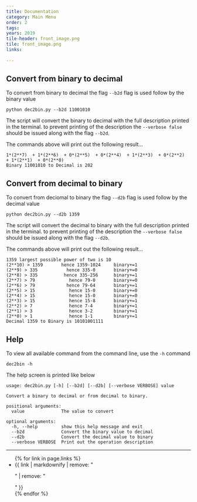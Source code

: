 ```yaml
---
title: Documentation
category: Main Menu
order: 2
tags: 
years: 2019
tile-header: front_image.png
tile: front_image.png
links:
  
---
```


## Convert from binary to decimal 

To convert from binary to decimal the flag `--b2d` flag is used follow by the 
binary value 

```
python dec2bin.py --b2d 11001010
```

The script will convert the binary to decimal with the full description printed in the 
terminal. to prevent printing of the description the `--verbose false` should be issued 
along with the flag `--b2d`.

The commands above will print out the following result...

```
1*(2**7)  + 1*(2**6)  + 0*(2**5)  + 0*(2**4)  + 1*(2**3)  + 0*(2**2)  + 1*(2**1)  + 0*(2**0)
Binary 11001010 to Decimal is 202
```

## Convert from decimal to binary 

To convert from deciomal to binary the flag `--d2b` flag is used follow by the decimal value

```
python dec2bin.py --d2b 1359
```

The script will convert the decimal to binary with the full description printed in the 
terminal. to prevent printing of the description the `--verbose false` should be issued 
along with the flag `--d2b`.

The commands above will print out the following result...

```
1359 largest possible power of two is 10
(2**10) > 1359       hence 1359-1024     binary+=1
(2**9) > 335           hence 335-0       binary+=0
(2**8) > 335          hence 335-256      binary+=1
(2**7) > 79             hence 79-0       binary+=0
(2**6) > 79            hence 79-64       binary+=1
(2**5) > 15             hence 15-0       binary+=0
(2**4) > 15             hence 15-0       binary+=0
(2**3) > 15             hence 15-8       binary+=1
(2**2) > 7              hence 7-4        binary+=1
(2**1) > 3              hence 3-2        binary+=1
(2**0) > 1              hence 1-1        binary+=1
Decimal 1359 to Binary is 10101001111
```

## Help

To view all available command from the command line, use the `-h` command

```
dec2bin -h
```

The help screen is printed like below

```
usage: dec2bin.py [-h] [--b2d] [--d2b] [--verbose VERBOSE] value

Convert a binary to decimal or from decimal to binary.

positional arguments:
  value              The value to convert

optional arguments:
  -h, --help         show this help message and exit
  --b2d              Convert the binary value to decimal
  --d2b              Convert the decimal value to binary
  --verbose VERBOSE  Print out the operation description
```

---
<ul>
{% for link in page.links %}
  <li>{{ link | markdownify | remove: "<p>" | remove: "</p>" }}</li>
{% endfor %}
</ul>
